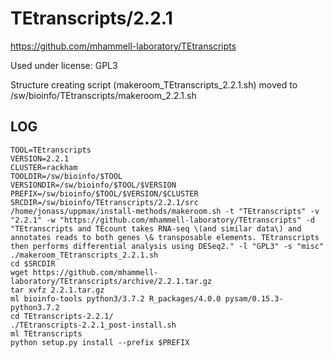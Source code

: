 TEtranscripts/2.2.1
========================

<https://github.com/mhammell-laboratory/TEtranscripts>

Used under license:
GPL3

Structure creating script (makeroom_TEtranscripts_2.2.1.sh) moved to /sw/bioinfo/TEtranscripts/makeroom_2.2.1.sh

LOG
---

    TOOL=TEtranscripts
    VERSION=2.2.1
    CLUSTER=rackham
    TOOLDIR=/sw/bioinfo/$TOOL
    VERSIONDIR=/sw/bioinfo/$TOOL/$VERSION
    PREFIX=/sw/bioinfo/$TOOL/$VERSION/$CLUSTER
    SRCDIR=/sw/bioinfo/TEtranscripts/2.2.1/src
    /home/jonass/uppmax/install-methods/makeroom.sh -t "TEtranscripts" -v "2.2.1" -w "https://github.com/mhammell-laboratory/TEtranscripts" -d "TEtranscripts and TEcount takes RNA-seq \(and similar data\) and annotates reads to both genes \& transposable elements. TEtranscripts then performs differential analysis using DESeq2." -l "GPL3" -s "misc"
    ./makeroom_TEtranscripts_2.2.1.sh
    cd $SRCDIR
    wget https://github.com/mhammell-laboratory/TEtranscripts/archive/2.2.1.tar.gz
    tar xvfz 2.2.1.tar.gz
    ml bioinfo-tools python3/3.7.2 R_packages/4.0.0 pysam/0.15.3-python3.7.2
    cd TEtranscripts-2.2.1/
    ./TEtranscripts-2.2.1_post-install.sh
    ml TEtranscripts
    python setup.py install --prefix $PREFIX
